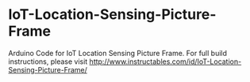 # IoT-Location-Sensing-Picture-Frame
Arduino Code for IoT Location Sensing Picture Frame. For full build instructions, please visit http://www.instructables.com/id/IoT-Location-Sensing-Picture-Frame/
